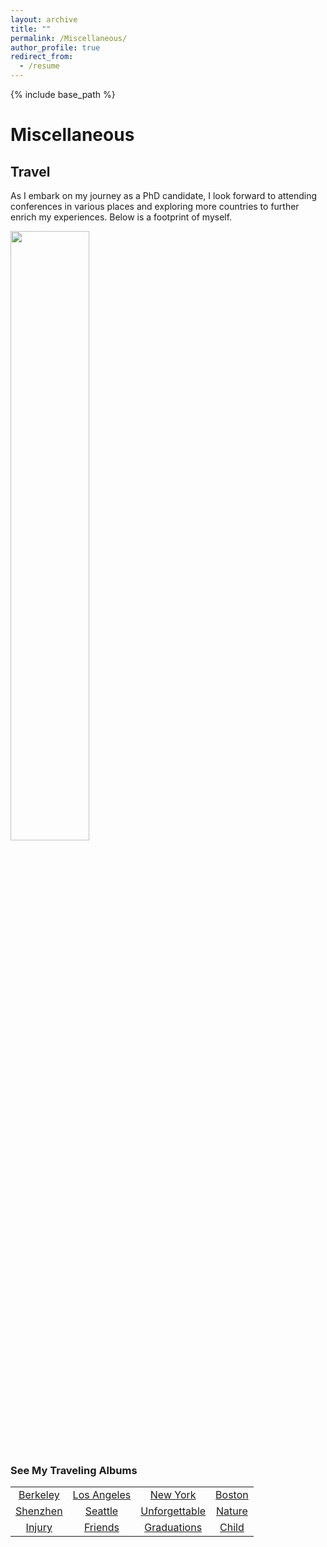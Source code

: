 ```yaml
---
layout: archive
title: ""
permalink: /Miscellaneous/
author_profile: true
redirect_from:
  - /resume
---
```


{% include base_path %}

# Miscellaneous

## Travel
As I embark on my journey as a PhD candidate, I look forward to attending conferences in various places and exploring more countries to further enrich my experiences. Below is a footprint of myself. 

<img src="https://baikunleng.github.io/images/Rplot.jpg" width="50%"/>

### See My Traveling Albums

|          |          |          |          |         
|:--------:|:--------:|:--------:|:--------:|
| [Berkeley](https://photos.app.goo.gl/pK9AAPvCiR1WHB258) | [Los Angeles](https://photos.app.goo.gl/aHzbdyJh1drJ5yH26) | [New York](https://photos.app.goo.gl/Foq7DTBVztGrAdiC7) | [Boston](https://photos.app.goo.gl/A5W44seKAZgY5Sfd8) |
| [Shenzhen](https://photos.app.goo.gl/5cQSqT4JhbtEz2uc7) | [Seattle](https://photos.app.goo.gl/C9myc4Yc8keB3jxg7) |[Unforgettable](https://photos.app.goo.gl/FfQaXXXBKhYHjsjk6)| [Nature](https://photos.app.goo.gl/HcvThWBwiHjy2y7b9)  
| [Injury](https://photos.app.goo.gl/TsL3Mh76mGX9y5aF8) | [Friends](https://photos.app.goo.gl/YeK17bmobkwjWtZFA) |[Graduations](https://photos.app.goo.gl/T35kd794cwmGubB4A)| [Child](https://photos.app.goo.gl/iabyrjJahW7vp31f7)  















